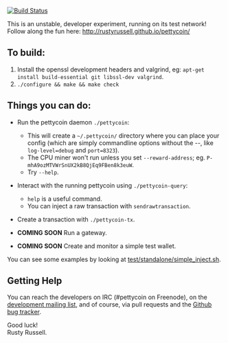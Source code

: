 [![Build Status](https://travis-ci.org/rustyrussell/pettycoin.svg?branch=master)](https://travis-ci.org/rustyrussell/pettycoin)

This is an unstable, developer experiment, running on its test
network!  Follow along the fun here:
http://rustyrussell.github.io/pettycoin/

To build:
--------
1. Install the openssl development headers and valgrind, eg:
    `apt-get install build-essential git libssl-dev valgrind`.
2. `./configure && make && make check`

Things you can do:
--------
* Run the pettycoin daemon `./pettycoin`:

    * This will create a `~/.pettycoin/` directory where you can place
      your config (which are simply commandline options without the
      --, like `log-level=debug` and `port=8323`).
    * The CPU miner won't run unless you set `--reward-address`; eg.
      `P-mhA9ozMTVWrSnUX2kB8QjEq9FBen8k3euW`.
    * Try `--help`.

* Interact with the running pettycoin using `./pettycoin-query`:

    * `help` is a useful command.
    * You can inject a raw transaction with `sendrawtransaction`.

* Create a transaction with `./pettycoin-tx`.

* **COMING SOON** Run a gateway.

* **COMING SOON** Create and monitor a simple test wallet.

You can see some examples by looking at [test/standalone/simple_inject.sh](https://github.com/rustyrussell/pettycoin/blob/master/test/standalone/simple_inject.sh).

Getting Help
--------

You can reach the developers on IRC (#pettycoin on Freenode), on the
[development mailing list](https://lists.ozlabs.org/listinfo/pettycoin-dev),
and of course, via pull requests and the [Github bug tracker](https://github.com/rustyrussell/pettycoin/issues).

Good luck!<br>
Rusty Russell.
